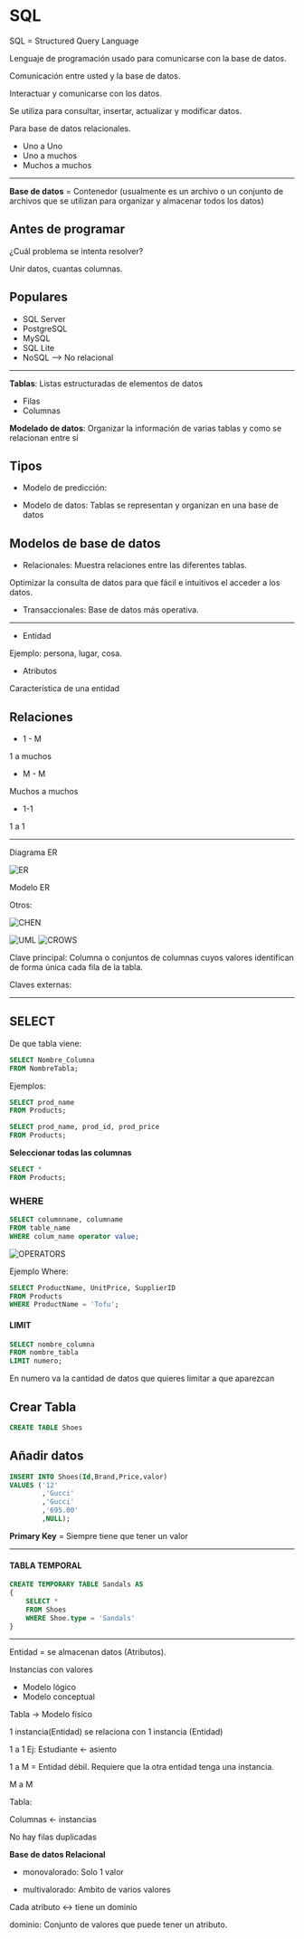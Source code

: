 # SQL

SQL = Structured Query Language

Lenguaje de programación usado para comunicarse con la base de datos.

Comunicación entre usted y la base de datos.

Interactuar y comunicarse con los datos.

Se utiliza para consultar, insertar, actualizar y modificar datos.

Para base de datos relacionales.

* Uno a Uno
* Uno a muchos
* Muchos a muchos

---

**Base de datos** = Contenedor (usualmente es un archivo o un conjunto de archivos que se utilizan para organizar y almacenar todos los datos)

Antes de programar
--

¿Cuál problema se intenta resolver?

Unir datos, cuantas columnas.

Populares
--

- SQL Server
- PostgreSQL
- MySQL
- SQL Lite
- NoSQL --> No relacional

---

**Tablas**: Listas estructuradas de elementos de datos

- Filas
- Columnas

**Modelado de datos**: Organizar la información de varias tablas y como se relacionan entre sí

Tipos
--
- Modelo de predicción:

- Modelo de datos: Tablas se representan y organizan en una base de datos

Modelos de base de datos
--

- Relacionales: Muestra relaciones entre las diferentes tablas. 

Optimizar la consulta de datos para que fácil e intuitivos el acceder a los datos.

- Transaccionales: Base de datos más operativa.

---

- Entidad

Ejemplo: persona, lugar, cosa.

- Atributos

Característica de una entidad

Relaciones
--

- 1 - M

1 a muchos

- M - M

Muchos a muchos

- 1-1

1 a 1

---

Diagrama ER

![ER](ER.png "ER Diagram")

Modelo ER

Otros:

![CHEN](chen.png "Chen Notation")

![UML](UML.png "UML")
![CROWS](CROWS.png "Crow's Foot Notation")

Clave principal: Columna o conjuntos de columnas cuyos valores identifican de forma única cada fila de la tabla.

Claves externas:




---

## SELECT

De que tabla viene:

```SQL
SELECT Nombre_Columna
FROM NombreTabla;
```
Ejemplos:

```SQL
SELECT prod_name
FROM Products;
```

```SQL
SELECT prod_name, prod_id, prod_price
FROM Products;
```

**Seleccionar todas las columnas**

```SQL
SELECT *
FROM Products;
```

### WHERE

```SQL
SELECT columnname, columname
FROM table_name
WHERE colum_name operator value;
```

![OPERATORS](operator.png "Operators")


Ejemplo Where:

```SQL
SELECT ProductName, UnitPrice, SupplierID
FROM Products
WHERE ProductName = 'Tofu';
```

#### LIMIT

```SQL
SELECT nombre_columna
FROM nombre_tabla
LIMIT numero;
```
En numero va la cantidad de datos que quieres limitar a que aparezcan

Crear Tabla
--

```SQL
CREATE TABLE Shoes
```

Añadir datos
--

```SQL
INSERT INTO Shoes(Id,Brand,Price,valor)
VALUES ('12'
        ,'Gucci'
        ,'Gucci'
        ,'695.00'
        ,NULL);
```
**Primary Key** = Siempre tiene que tener un valor

---

#### TABLA TEMPORAL

```SQL
CREATE TEMPORARY TABLE Sandals AS 
{
    SELECT *
    FROM Shoes
    WHERE Shoe.type = 'Sandals'
}
```

---

Entidad = se almacenan datos (Atributos).

Instancias con valores 

- Modelo lógico
- Modelo conceptual

Tabla -> Modelo físico

1 instancia(Entidad) se relaciona con 1 instancia (Entidad)

1 a 1 Ej: Estudiante <- asiento

1 a M = Entidad débil. Requiere que la otra entidad tenga una instancia.

M a M

Tabla:

Columnas <- instancias

No hay filas duplicadas

**Base de datos Relacional**

- monovalorado: Solo 1 valor

- multivalorado: Ambito de varios valores

Cada atributo <-> tiene un dominio

dominio: Conjunto de valores que puede tener un atributo.
